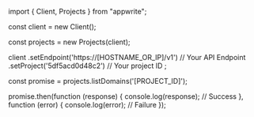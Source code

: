import { Client, Projects } from "appwrite";

const client = new Client();

const projects = new Projects(client);

client
    .setEndpoint('https://[HOSTNAME_OR_IP]/v1') // Your API Endpoint
    .setProject('5df5acd0d48c2') // Your project ID
;

const promise = projects.listDomains('[PROJECT_ID]');

promise.then(function (response) {
    console.log(response); // Success
}, function (error) {
    console.log(error); // Failure
});